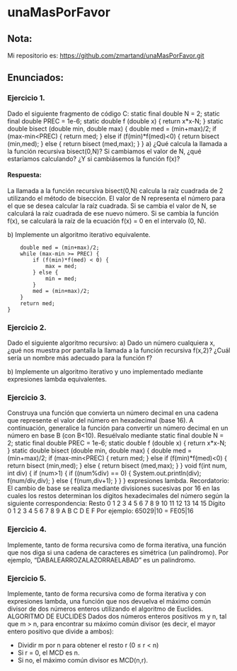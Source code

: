 # unaMasPorFavor
## Nota:
Mi repositorio es: https://github.com/zmartand/unaMasPorFavor.git
## Enunciados:
### Ejercicio 1.  
Dado el siguiente fragmento de código C:
static final double N = 2;
static final double PREC = 1e-6;
static double f (double x)
{
return x*x-N;
}
static double bisect (double min, double max)
{
double med = (min+max)/2;
if (max-min<PREC) {
return med;
} else if (f(min)*f(med)<0) {
return bisect (min,med);
} else {
return bisect (med,max);
}
}
a) ¿Qué calcula la llamada a la función recursiva bisect(0,N)? Si cambiamos el
valor de N, ¿qué estaríamos calculando? ¿Y si cambiásemos la función f(x)?
#### Respuesta:  
La llamada a la función recursiva bisect(0,N) calcula la raíz cuadrada de 2 utilizando el método de bisección. 
El valor de N representa el número para el que se desea calcular la raíz cuadrada. Si se cambia el valor de N, 
se calculará la raíz cuadrada de ese nuevo número. Si se cambia la función f(x), se calculará la raíz de la ecuación 
f(x) = 0 en el intervalo (0, N).

b) Implemente un algoritmo iterativo equivalente.

```static double bisect_iter (double min, double max) {
    double med = (min+max)/2;
    while (max-min >= PREC) {
        if (f(min)*f(med) < 0) {
            max = med;
        } else {
            min = med;
        }
        med = (min+max)/2;
    }
    return med;
} 
```

### Ejercicio 2.  
Dado el siguiente algoritmo recursivo:
a) Dado un número cualquiera x, ¿qué nos muestra por pantalla la llamada a la función
recursiva f(x,2)? ¿Cuál sería un nombre más adecuado para la función f?

b) Implemente un algoritmo iterativo y uno implementado mediante expresiones lambda
equivalentes.

### Ejercicio 3.  
Construya una función que convierta un número decimal en una cadena que represente el
valor del número en hexadecimal (base 16). A continuación, generalice la función para
convertir un número decimal en un número en base B (con B<10). Resuélvalo mediante
static final double N = 2;
static final double PREC = 1e-6;
static double f (double x)
{
return x*x-N;
}
static double bisect (double min, double max)
{
double med = (min+max)/2;
if (max-min<PREC) {
return med;
} else if (f(min)*f(med)<0) {
return bisect (min,med);
} else {
return bisect (med,max);
}
}
void f(int num, int div)
{
if (num>1) {
if ((num%div) == 0) {
System.out.println(div);
f(num/div,div);
} else {
f(num,div+1);
}
}
}
expresiones lambda.
Recordatorio: El cambio de base se realiza mediante divisiones sucesivas por 16
en las cuales los restos determinan los dígitos hexadecimales del número según
la siguiente correspondencia:
Resto 0 1 2 3 4 5 6 7 8 9 10 11 12 13 14 15
Dígito 0 1 2 3 4 5 6 7 8 9 A B C D E F
Por ejemplo:
65029|10 = FE05|16
### Ejercicio 4.  
Implemente, tanto de forma recursiva como de forma iterativa, una función que nos diga
si una cadena de caracteres es simétrica (un palíndromo). Por ejemplo,
“DABALEARROZALAZORRAELABAD” es un palíndromo.
### Ejercicio 5.  
Implemente, tanto de forma recursiva como de forma iterativa y con expresiones lambda,
una función que nos devuelva el máximo común divisor de dos números enteros
utilizando el algoritmo de Euclides.
ALGORITMO DE EUCLIDES
Dados dos números enteros positivos m y n, tal que m > n,
para encontrar su máximo común divisor
(es decir, el mayor entero positivo que divide a ambos):
- Dividir m por n para obtener el resto r (0 ≤ r < n)
- Si r = 0, el MCD es n.
- Si no, el máximo común divisor es MCD(n,r).
